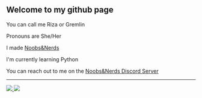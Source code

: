 ## Welcome to my github page

You can call me Riza or Gremlin

Pronouns are She/Her

I made [Noobs&Nerds](https://noobsandnerds.net/about/)

I'm currently learning Python

You can reach out to me on the [Noobs&Nerds Discord Server](https://discord.com/invite/Rk9EuJkZ7z)

---

<a href="https://www.youtube.com/channel/UC3k3IB_Z55aAK49dftf-mqg">
  <img src="https://img.shields.io/badge/YouTube-%23FF0000.svg?style=for-the-badge&logo=YouTube&logoColor=white" />
</a>

<a href="https://discord.gg/Rk9EuJkZ7z">
  <img src="https://dcbadge.vercel.app/api/server/Rk9EuJkZ7z" />
</a>
